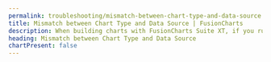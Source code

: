 ```yaml
---
permalink: troubleshooting/mismatch-between-chart-type-and-data-source.html
title: Mismatch between Chart Type and Data Source | FusionCharts
description: When building charts with FusionCharts Suite XT, if you run into errors, you can use our troubleshooting to trace such errors
heading: Mismatch between Chart Type and Data Source
chartPresent: false
---
```


